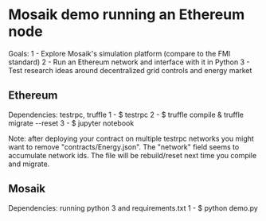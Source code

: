 # Mosaik demo running an Ethereum node

Goals:
1 - Explore Mosaik's simulation platform (compare to the FMI standard)
2 - Run an Ethereum network and interface with it in Python
3 - Test research ideas around decentralized grid controls and energy market

## Ethereum

Dependencies: testrpc, truffle
1 - $ testrpc
2 - $ truffle compile & truffle migrate --reset
3 - $ jupyter notebook

Note: after deploying your contract on multiple testrpc networks you might want
to remove "contracts/Energy.json". The "network" field seems to accumulate network ids.
The file will be rebuild/reset next time you compile and migrate.

## Mosaik

Dependencies: running python 3 and requirements.txt
1 - $ python demo.py
